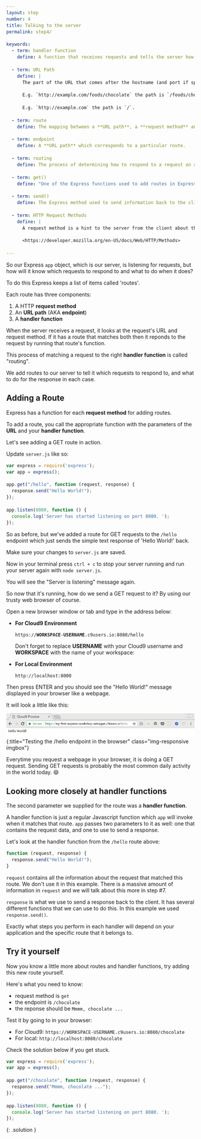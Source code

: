 ```yaml
---
layout: step
number: 4
title: Talking to the server
permalink: step4/

keywords:
  - term: handler function
    define: A function that receives requests and tells the server how to respond to them.

  - term: URL Path
    define: |
      The part of the URL that comes after the hostname (and port if specified). It indicates the specific resource that the request relates to.

      E.g. `http://example.com/foods/chocolate` the path is `/foods/chocolate`.  

      E.g. `http://example.com` the path is `/`.

  - term: route
    define: The mapping between a **URL path**, a **request method** and a **handler function**.

  - term: endpoint
    define: A **URL path** which corresponds to a particular route.   

  - term: routing
    define: The process of determining how to respond to a request on a given **endpoint**.

  - term: get()
    define: "One of the Express functions used to add routes in Express. Takes two parameters: the URL path, and the handler function."

  - term: send()
    define: The Express method used to send information back to the client from the server. Updates the response object.

  - term: HTTP Request Methods
    define: |
      A request method is a hint to the server from the client about the expected type of response.  There are nine different methods but the most commonly used are GET and POST.

      <https://developer.mozilla.org/en-US/docs/Web/HTTP/Methods>

---
```


So our Express `app` object, which is our server, is listening for requests, but how will it know which requests to respond to and what to do when it does?

To do this Express keeps a list of items called 'routes'.  

Each route has three components:

1. A HTTP **request method**
2. An **URL path** (AKA **endpoint**)
3. A **handler function**

When the server receives a request, it looks at the request's URL and request method.  If it has a route that matches both then it reponds to the request by running that route's function.

This process of matching a request to the right **handler function** is called "routing".  

We add routes to our server to tell it which requests to respond to, and what to do for the response in each case.

## Adding a Route

Express has a function for each **request method** for adding routes.

To add a route, you call the appropriate function with the parameters of the **URL** and your **handler function**.  

Let's see adding a GET route in action.

Update `server.js` like so:

```javascript
var express = require('express');
var app = express();

app.get("/hello", function (request, response) {
  response.send("Hello World!");
});

app.listen(8080, function () {
  console.log('Server has started listening on port 8080. ');
});
```

So as before, but we've added a route for GET requests to the `/hello` endpoint which just sends the simple text response of 'Hello World!' back.

Make sure your changes to `server.js` are saved.

Now in your terminal press `ctrl + c` to stop your server running and run your server again with `node server.js`.

You will see the "Server is listening" message again.

So now that it's running, how do we send a GET request to it?  By using our trusty web browser of course.

Open a new browser window or tab and type in the address below:
 * **For Cloud9 Environment**

    <pre><code>https://<b>WORKSPACE</b>-<b>USERNAME</b>.c9users.io:8080/hello</code></pre>
    Don't forget to replace **USERNAME** with your Cloud9 username and **WORKSPACE** with the name of your workspace:

 * **For Local Environment**

    <pre><code>http://localhost:8000</code></pre>

Then press ENTER and you should see the "Hello World!" message displayed in your browser like a webpage.

It will look a little like this:

![Testing the /hello endpoint in the browser](../assets/step4-b.png){:title="Testing the /hello endpoint in the browser" class="img-responsive imgbox"}

Everytime you request a webpage in your browser, it is doing a GET request.  Sending GET requests is probably the most common daily activity in the world today.  :smile:

## Looking more closely at handler functions

The second parameter we supplied for the route was a **handler function**.

A handler function is just a regular Javascript function which `app` will invoke when it matches that route.  `app` passes two parameters to it as well: one that contains the request data, and one to use to send a response.

Let's look at the handler function from the `/hello` route above:
```javascript
function (request, response) {
  response.send("Hello World!");
}
```

`request` contains all the information about the request that matched this route.  We don't use it in this example.  There is a massive amount of information in `request` and we will talk about this more in step #7.

`response` is what we use to send a response back to the client.  It has several different functions that we can use to do this.  In this example we used `response.send()`.

Exactly what steps you perform in each handler will depend on your application and the specific route that it belongs to.

## Try it yourself

Now you know a little more about routes and handler functions, try adding this new route yourself.

Here's what you need to know:

 * request method is `get`
 * the endpoint is `/chocolate`
 * the reponse should be `Mmmm, chocolate ...`

Test it by going to in your browser:

 * For Cloud9: `https://WORKSPACE-USERNAME.c9users.io:8080/chocolate`
 * For local: `http://localhost:8080/chocolate`


Check the solution below if you get stuck.

```javascript
var express = require('express');
var app = express();

app.get("/chocolate", function (request, response) {
  response.send("Mmmm, chocolate ...");
});

app.listen(8080, function () {
  console.log('Server has started listening on port 8080. ');
});
```
{: .solution }
